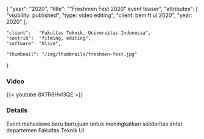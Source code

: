 {
	"year": "2020",
	"title": "\"Freshmen Fest 2020\" event teaser",
	"attributes": [
		"visibility: published",
		"type: video editing",
		"client: bem ft ui 2020",
		"year: 2020"
	],
	
	"client":   "Fakultas Teknik, Universitas Indonesia",
	"contrib":  "filming, editing",
	"software": "Olive",
	
	"thumbnail": "/img/thumbnails/freshmen-fest.jpg"
}

### Video
{{< youtube 8X7R8Hvl3QE >}}

### Details
Event mahasiswa baru bertujuan untuk meningkatkan solidaritas antar departemen Fakultas Teknik UI.
